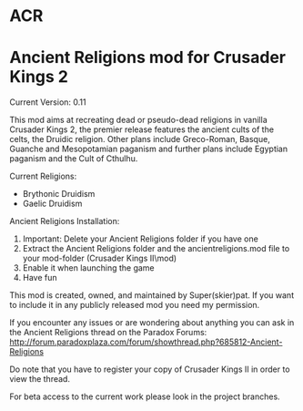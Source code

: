 ACR
===

Ancient Religions mod for Crusader Kings 2
===


Current Version: 0.11

This mod aims at recreating dead or pseudo-dead religions in vanilla Crusader Kings 2,
the premier release features the ancient cults of the celts, the Druidic religion. 
Other plans include Greco-Roman, Basque, Guanche and Mesopotamian paganism 
and further plans include Egyptian paganism and the Cult of Cthulhu.


Current Religions:
 - Brythonic Druidism
 - Gaelic Druidism

 
Ancient Religions Installation:

1. Important: Delete your Ancient Religions folder if you have one
2. Extract the Ancient Religions folder and the ancientreligions.mod file to your mod-folder (Crusader Kings II\mod)
3. Enable it when launching the game
4. Have fun


This mod is created, owned, and maintained by Super(skier)pat. If you want to include it in any publicly released mod you need my permission.


If you encounter any issues or are wondering about anything you can ask in the Ancient Religions thread on the Paradox Forums: http://forum.paradoxplaza.com/forum/showthread.php?685812-Ancient-Religions


Do note that you have to register your copy of Crusader Kings II in order to view the thread.


For beta access to the current work please look in the project branches.

